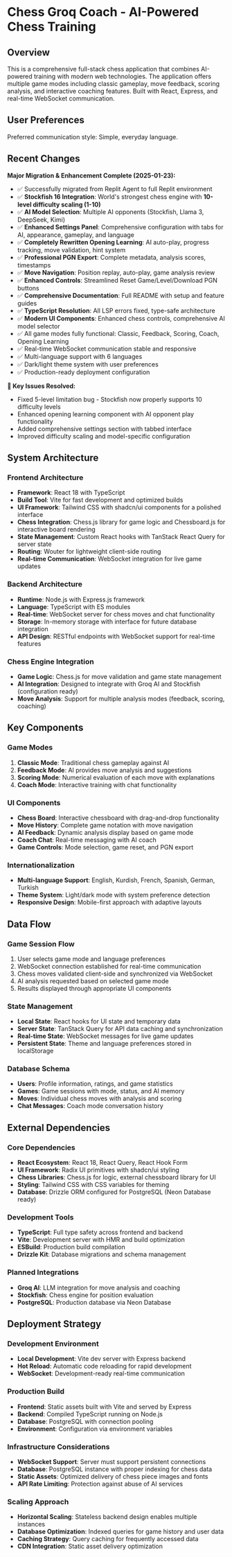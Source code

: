 # Chess Groq Coach - AI-Powered Chess Training

## Overview

This is a comprehensive full-stack chess application that combines AI-powered training with modern web technologies. The application offers multiple game modes including classic gameplay, move feedback, scoring analysis, and interactive coaching features. Built with React, Express, and real-time WebSocket communication.

## User Preferences

Preferred communication style: Simple, everyday language.

## Recent Changes

**Major Migration & Enhancement Complete (2025-01-23):**
- ✅ Successfully migrated from Replit Agent to full Replit environment
- ✅ **Stockfish 16 Integration**: World's strongest chess engine with **10-level difficulty scaling (1-10)**
- ✅ **AI Model Selection**: Multiple AI opponents (Stockfish, Llama 3, DeepSeek, Kimi)
- ✅ **Enhanced Settings Panel**: Comprehensive configuration with tabs for AI, appearance, gameplay, and language
- ✅ **Completely Rewritten Opening Learning**: AI auto-play, progress tracking, move validation, hint system
- ✅ **Professional PGN Export**: Complete metadata, analysis scores, timestamps
- ✅ **Move Navigation**: Position replay, auto-play, game analysis review
- ✅ **Enhanced Controls**: Streamlined Reset Game/Level/Download PGN buttons
- ✅ **Comprehensive Documentation**: Full README with setup and feature guides  
- ✅ **TypeScript Resolution**: All LSP errors fixed, type-safe architecture
- ✅ **Modern UI Components**: Enhanced chess controls, comprehensive AI model selector
- ✅ All game modes fully functional: Classic, Feedback, Scoring, Coach, Opening Learning
- ✅ Real-time WebSocket communication stable and responsive
- ✅ Multi-language support with 6 languages
- ✅ Dark/light theme system with user preferences
- ✅ Production-ready deployment configuration

**🎯 Key Issues Resolved:**
- Fixed 5-level limitation bug - Stockfish now properly supports 10 difficulty levels
- Enhanced opening learning component with AI opponent play functionality  
- Added comprehensive settings section with tabbed interface
- Improved difficulty scaling and model-specific configuration

## System Architecture

### Frontend Architecture
- **Framework**: React 18 with TypeScript
- **Build Tool**: Vite for fast development and optimized builds
- **UI Framework**: Tailwind CSS with shadcn/ui components for a polished interface
- **Chess Integration**: Chess.js library for game logic and Chessboard.js for interactive board rendering
- **State Management**: Custom React hooks with TanStack React Query for server state
- **Routing**: Wouter for lightweight client-side routing
- **Real-time Communication**: WebSocket integration for live game updates

### Backend Architecture
- **Runtime**: Node.js with Express.js framework
- **Language**: TypeScript with ES modules
- **Real-time**: WebSocket server for chess moves and chat functionality
- **Storage**: In-memory storage with interface for future database integration
- **API Design**: RESTful endpoints with WebSocket support for real-time features

### Chess Engine Integration
- **Game Logic**: Chess.js for move validation and game state management
- **AI Integration**: Designed to integrate with Groq AI and Stockfish (configuration ready)
- **Move Analysis**: Support for multiple analysis modes (feedback, scoring, coaching)

## Key Components

### Game Modes
1. **Classic Mode**: Traditional chess gameplay against AI
2. **Feedback Mode**: AI provides move analysis and suggestions
3. **Scoring Mode**: Numerical evaluation of each move with explanations
4. **Coach Mode**: Interactive training with chat functionality

### UI Components
- **Chess Board**: Interactive chessboard with drag-and-drop functionality
- **Move History**: Complete game notation with move navigation
- **AI Feedback**: Dynamic analysis display based on game mode
- **Coach Chat**: Real-time messaging with AI coach
- **Game Controls**: Mode selection, game reset, and PGN export

### Internationalization
- **Multi-language Support**: English, Kurdish, French, Spanish, German, Turkish
- **Theme System**: Light/dark mode with system preference detection
- **Responsive Design**: Mobile-first approach with adaptive layouts

## Data Flow

### Game Session Flow
1. User selects game mode and language preferences
2. WebSocket connection established for real-time communication
3. Chess moves validated client-side and synchronized via WebSocket
4. AI analysis requested based on selected game mode
5. Results displayed through appropriate UI components

### State Management
- **Local State**: React hooks for UI state and temporary data
- **Server State**: TanStack Query for API data caching and synchronization
- **Real-time State**: WebSocket messages for live game updates
- **Persistent State**: Theme and language preferences stored in localStorage

### Database Schema
- **Users**: Profile information, ratings, and game statistics
- **Games**: Game sessions with mode, status, and AI memory
- **Moves**: Individual chess moves with analysis and scoring
- **Chat Messages**: Coach mode conversation history

## External Dependencies

### Core Dependencies
- **React Ecosystem**: React 18, React Query, React Hook Form
- **UI Framework**: Radix UI primitives with shadcn/ui styling
- **Chess Libraries**: Chess.js for logic, external chessboard library for UI
- **Styling**: Tailwind CSS with CSS variables for theming
- **Database**: Drizzle ORM configured for PostgreSQL (Neon Database ready)

### Development Tools
- **TypeScript**: Full type safety across frontend and backend
- **Vite**: Development server with HMR and build optimization
- **ESBuild**: Production build compilation
- **Drizzle Kit**: Database migrations and schema management

### Planned Integrations
- **Groq AI**: LLM integration for move analysis and coaching
- **Stockfish**: Chess engine for position evaluation
- **PostgreSQL**: Production database via Neon Database

## Deployment Strategy

### Development Environment
- **Local Development**: Vite dev server with Express backend
- **Hot Reload**: Automatic code reloading for rapid development
- **WebSocket**: Development-ready real-time communication

### Production Build
- **Frontend**: Static assets built with Vite and served by Express
- **Backend**: Compiled TypeScript running on Node.js
- **Database**: PostgreSQL with connection pooling
- **Environment**: Configuration via environment variables

### Infrastructure Considerations
- **WebSocket Support**: Server must support persistent connections
- **Database**: PostgreSQL instance with proper indexing for chess data
- **Static Assets**: Optimized delivery of chess piece images and fonts
- **API Rate Limiting**: Protection against abuse of AI services

### Scaling Approach
- **Horizontal Scaling**: Stateless backend design enables multiple instances
- **Database Optimization**: Indexed queries for game history and user data
- **Caching Strategy**: Query caching for frequently accessed data
- **CDN Integration**: Static asset delivery optimization